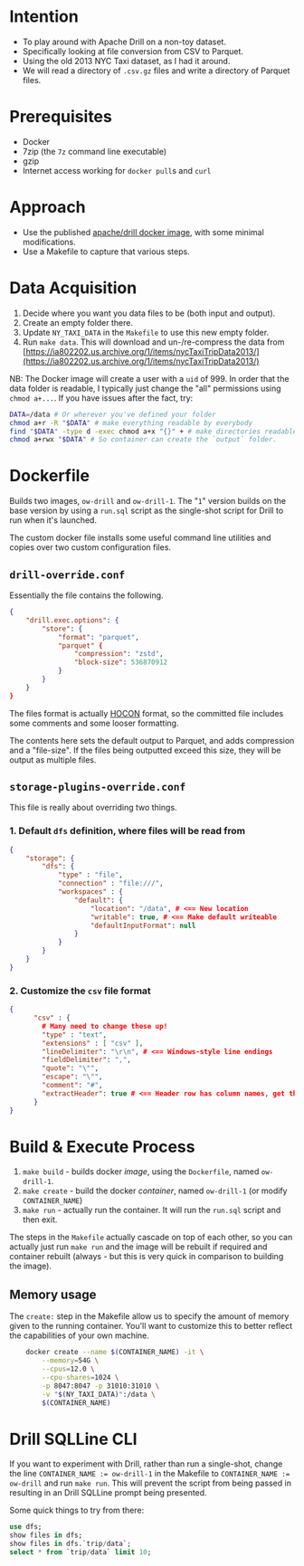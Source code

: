 # Intention

* To play around with Apache Drill on a non-toy dataset.
* Specifically looking at file conversion from CSV to Parquet.
* Using the old 2013 NYC Taxi dataset, as I had it around.
* We will read a directory of `.csv.gz` files and write a directory of Parquet files.


# Prerequisites

* Docker
* 7zip (the `7z` command line executable)
* gzip
* Internet access working for `docker pull`s and `curl`


# Approach

* Use the published [apache/drill docker image](https://hub.docker.com/r/apache/drill),
  with some minimal modifications.
* Use a Makefile to capture that various steps.


# Data Acquisition

1. Decide where you want you data files to be (both input and output).
2. Create an empty folder there.
3. Update `NY_TAXI_DATA` in the `Makefile` to use this new empty folder.
4. Run `make data`.  This will download and un-/re-compress the data from
   [https://ia802202.us.archive.org/1/items/nycTaxiTripData2013/](https://ia802202.us.archive.org/1/items/nycTaxiTripData2013/)


NB: The Docker image will create a user with a `uid` of 999.  In order that the data folder
is readable, I typically just change the "all" permissions using `chmod a+...`.  If you have 
issues after the fact, try:

```bash
DATA=/data # Or wherever you've defined your folder
chmod a+r -R "$DATA" # make everything readable by everybody
find "$DATA" -type d -exec chmod a+x "{}" + # make directories readable ("executable" [sic])
chmod a+rwx "$DATA" # So container can create the `output` folder.
```

# Dockerfile

Builds two images, `ow-drill` and `ow-drill-1`.  The "`1`" version builds on the base version
by using a `run.sql` script as the single-shot script for Drill to run when it's launched.

The custom docker file installs some useful command line utilities and copies over two 
custom configuration files.

## `drill-override.conf`

Essentially the file contains the following.

```json
{
    "drill.exec.options": {
        "store": {
            "format": "parquet",
            "parquet" {
                "compression": "zstd",
                "block-size": 536870912
            }
        }
    }
}
```

The files format is actually [HOCON](https://github.com/lightbend/config/blob/master/HOCON.md)
format, so the committed file includes some comments and some looser formatting.

The contents here sets the default output to Parquet, and adds compression and a "file-size".
If the files being outputted exceed this size, they will be output as multiple files.

## `storage-plugins-override.conf`

This file is really about overriding two things.

### 1. Default `dfs` definition, where files will be read from

```json
{
    "storage": {
        "dfs": {
            "type" : "file",
            "connection" : "file:///",
            "workspaces" : {
                "default": {
                    "location": "/data", # <== New location
                    "writable": true, # <== Make default writeable
                    "defaultInputFormat": null
                } 
            }  
        } 
    }    
}
```

### 2. Customize the `csv` file format

```json
{
      "csv" : {
        # Many need to change these up!
        "type" : "text",
        "extensions" : [ "csv" ],
        "lineDelimiter": "\r\n", # <== Windows-style line endings
        "fieldDelimiter": ",",
        "quote": "\"",
        "escape": "\"",
        "comment": "#",
        "extractHeader": true # <== Header row has column names, get them 
      }
}      
```

# Build & Execute Process

1. `make build` - builds docker _image_, using the `Dockerfile`, named `ow-drill-1`.
2. `make create` - build the docker _container_, named `ow-drill-1` (or modify `CONTAINER_NAME`)
3. `make run` - actually run the container.  It will run the `run.sql` script and then exit.

The steps in the `Makefile` actually cascade on top of each other, so you can actually just run
`make run` and the image will be rebuilt if required and container rebuilt (always - but this is
very quick in comparison to building the image).

## Memory usage

The `create:` step in the Makefile allow us to specify the amount of memory given to the 
running container.  You'll want to customize this to better reflect the capabilities of your
own machine.

```bash
	docker create --name $(CONTAINER_NAME) -it \
		--memory=54G \
		--cpus=12.0 \
		--cpu-shares=1024 \
		-p 8047:8047 -p 31010:31010 \
		-v "$(NY_TAXI_DATA)":/data \
		$(CONTAINER_NAME)

```

# Drill SQLLine CLI

If you want to experiment with Drill, rather than run a single-shot, change
the line `CONTAINER_NAME := ow-drill-1` in the Makefile to `CONTAINER_NAME := ow-drill`
and run `make run`.  This will prevent the script from being passed in
resulting in an Drill SQLLine prompt being presented.

Some quick things to try from there:

```sql
use dfs;
show files in dfs;
show files in dfs.`trip/data`;
select * from `trip/data` limit 10;
```
